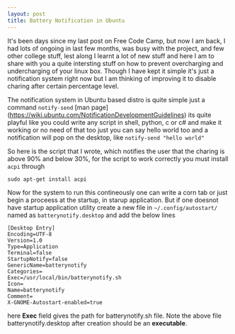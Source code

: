 ```yaml
---
layout: post
title: Battery Notification in Ubuntu
---
```


It's been days since my last post on Free Code Camp, but now I am back, I had lots of ongoing in last few months, was busy with the project, and few other college stuff, lest along I learnt a lot of new stuff and here I am to share with you a quite intersting stuff on how to prevent overcharging and undercharging of your linux box. Though I have kept it simple it's just a notification system right now but I am thinking of improving it to disable charing after certain percentage level.

The notification system in Ubuntu based distro is quite simple just a command `notify-send` [man page] (https://wiki.ubuntu.com/NotificationDevelopmentGuidelines) its quite playful like you could write any script in shell, python, c or c# and make it working or no need of that too just you can say hello world too and a notification will pop on the desktop, like `notify-send "hello world"`

So here is the script that I wrote, which notifies the user that the charing is above 90% and below 30%, for the script to work correctly you must install `acpi` through

  `sudo apt-get install acpi`
  
<script src="https://gist.github.com/neerajvashistha/28351ddd07c9cc9761a0bacb03bc933d.js"></script>

Now for the system to run this contineously one can write a corn tab or just begin a proceess at the startup, in starup application. But if one doesnot have startup application utility create a new file in `~/.config/autostart/` named as `batterynotify.desktop` and add the below lines

```
[Desktop Entry]
Encoding=UTF-8
Version=1.0
Type=Application
Terminal=false
StartupNotify=false
GenericName=batterynotify
Categories=
Exec=/usr/local/bin/batterynotify.sh
Icon=
Name=batterynotify
Comment=
X-GNOME-Autostart-enabled=true

```
here <b>Exec</b> field gives the path for batterynotify.sh file. Note the above file batterynotify.desktop after creation should be an <b>executable</b>.
